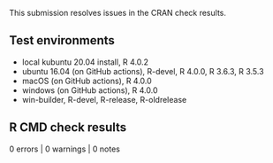 This submission resolves issues in the CRAN check results.

## Test environments
* local kubuntu 20.04 install, R 4.0.2
* ubuntu 16.04 (on GitHub actions), R-devel, R 4.0.0, R 3.6.3, R 3.5.3
* macOS (on GitHub actions), R 4.0.0
* windows (on GitHub actions), R 4.0.0
* win-builder, R-devel, R-release, R-oldrelease

## R CMD check results

0 errors | 0 warnings | 0 notes
